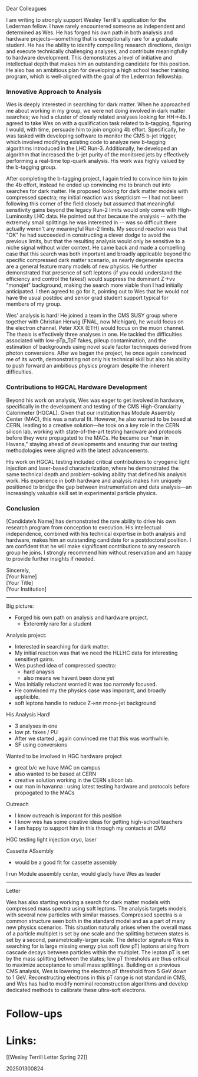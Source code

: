 Dear Colleagues  

I am writing to strongly support Wesley Terrill's application for the Lederman fellow. I have rarely encountered someone as independent and determined as Wes. He has forged his own path in both analysis and hardware projects—something that is exceptionally rare for a graduate student. He has the ability to identify compelling research directions, design and execute technically challenging analyses, and contribute meaningfully to hardware development.  This demonstrates a level of initiative and intellectual depth that makes him an outstanding candidate for this position. He also has an ambitious plan for developing a high school teacher training program, which is well-aligned with the goal of the Lederman fellowship.  

### **Innovative Approach to Analysis**


Wes is deeply interested in searching for dark matter. When he approached me about working in my group, we were not doing involved in dark matter searches; we had a cluster of closely related analyses looking for HH->4b.  I agreed to take Wes on with a qualification task related to b-tagging, figuring I would, with time, persuade him to join ongoing 4b effort.   Specifically, he was tasked with developing software to monitor the CMS b-jet trigger, which involved modifying existing code to analyze new b-tagging algorithms introduced in the LHC Run-3. Additionally, he developed an algorithm that increased the b-jet purity of the monitored jets by effectively performing a real-time top-quark analysis. His work was highly valued by the b-tagging group. 


After completing the b-tagging project, I again tried to convince him to join the 4b effort, instead he ended up convincing me to branch out into searches for dark matter. He proposed looking for dark matter models with compressed spectra; my initial reaction was skepticism — I had not been following this corner of the field closely but assumed that meaningful sensitivity gains beyond the legacy Run-2 limits would only come with High-Luminosity LHC data. He pointed out that because the analysis -- with the extremely small splittings he was interested in -- was so difficult there actually weren't any meaningful Run-2 limits. My second reaction was that "OK" he had succeeded in constructing a clever dodge to avoid the previous limits, but that the resulting analysis would only be sensitive to a niche signal without wider context. He came back and made a compelling case that this search was both important and broadly applicable beyond the specific compressed dark matter scenario, as nearly degenerate spectra are a general feature many models of new physics.  He further demonstrated that presence of soft leptons (if you could understand the efficiency and control the fakes!) would suppress the dominant Z→νν "monojet" background, making the search more viable than I had initially anticipated. I then agreed to go for it, pointing out to Wes that he would not have the usual postdoc and senior grad student support typical for members of my group.

Wes' analysis is hard! He joined a team in the CMS SUSY group where together with Christian Herwig (FNAL, now Michigan),  he would focus on the electron channel.  Peter XXX  (ETH) would focus on the muon channel.  The thesis is effectively three analyses in one. He tackled the difficulties associated with low-pTp_TpT​ fakes, pileup contamination, and the estimation of backgrounds using novel scale factor techniques derived from photon conversions. After we began the project, he once again convinced me of its worth, demonstrating not only his technical skill but also his ability to push forward an ambitious physics program despite the inherent difficulties.

### **Contributions to HGCAL Hardware Development**

Beyond his work on analysis, Wes was eager to get involved in hardware, specifically in the development and testing of the CMS High-Granularity Calorimeter (HGCAL). Given that our institution has Module Assembly Center (MAC), this was a natural fit. However, he also wanted to be based at CERN, leading to a creative solution—he took on a key role in the CERN silicon lab, working with state-of-the-art testing hardware and protocols before they were propagated to the MACs. He became our "man in Havana," staying ahead of developments and ensuring that our testing methodologies were aligned with the latest advancements.

His work on HGCAL testing included critical contributions to cryogenic light injection and laser-based characterization, where he demonstrated the same technical depth and problem-solving ability that defined his analysis work. His experience in both hardware and analysis makes him uniquely positioned to bridge the gap between instrumentation and data analysis—an increasingly valuable skill set in experimental particle physics.

### **Conclusion**

[Candidate’s Name] has demonstrated the rare ability to drive his own research program from conception to execution. His intellectual independence, combined with his technical expertise in both analysis and hardware, makes him an outstanding candidate for a postdoctoral position. I am confident that he will make significant contributions to any research group he joins. I strongly recommend him without reservation and am happy to provide further insights if needed.

Sincerely,  
[Your Name]  
[Your Title]  
[Your Institution]

---



Big picture: 
- Forged his own path on analysis and hardware project. 
	- Exteremly rare for a student


Analysis project:
- Interested in searching for dark matter.
- My initial reaction was that we need the HLLHC data for interesting sensitivyt gains.
- Wes pushed idea of compressed spectra: 
	- hard anaysis 
	- also means we havent been done yet
- Was initially reluctant worried it was too narrowly focused. 
- He convinced my the physics case was imporant, and broadly applicible.
- soft leptons handle to reduce Z->nn mono-jet background 

His Analysis Hard!
- 3 analyses in one
- low pt. fakes / PU
- After we started , again convinced me that this was worthwhile. 
- SF using conversions

Wanted to be involved in HGC hardware project 
- great b/c we have MAC on campus 
- also wanted to be based at CERN
- creative solution working in the CERN silicon lab. 
- our man in havanna : using latest testing hardware and protocols before propogated to the MACs

Outreach
- I know outreach is imporant for this position
- I know wes has some creative ideas for getting high-school teachers 
- I am happy to support him in this through my contacts at CMU

HGC testing light injection cryo, laser

Cassette ASsembly
- would be a good fit for cassette assembly 

I run Module assembly center, 
would gladly have Wes as leader

--- 
Letter

Wes has also starting working a search for dark matter models with compressed mass spectra using soft leptons.
The analysis targets models with several new particles with similar masses.
Compressed spectra is a common structure seen both in the standard model and as a part of many new physics scenarios.
This situation naturally arises when the overall mass of a particle multiplet is set by one scale and the splitting between states is set by a second, parametrically-larger scale. 
The detector signature Wes is searching for is large missing energy plus soft (low pT) leptons arising from cascade decays between particles within the multiplet. 
The lepton pT is set by the mass splitting between the states; low pT thresholds are thus critical to maximize acceptance to small mass splittings.
Building on a previous CMS analysis, Wes is lowering the electron pT threshold from 5 GeV down to 1 GeV. 
Reconstructing electrons in this pT range is not standard in CMS,  and Wes has had to modify nominal reconstruction algorithms and develop dedicated methods to calibrate these ultra-soft electrons.


# Follow-ups


# Links: 
[[Wesley Terrill Letter Spring 22]]



202501300824
